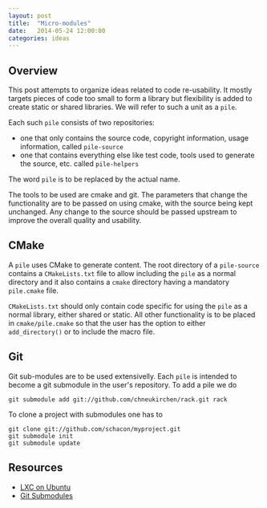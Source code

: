 ```yaml
---
layout: post
title:  "Micro-modules"
date:   2014-05-24 12:00:00
categories: ideas
---
```


Overview
--------

This post attempts to organize ideas related to code re-usability.
It mostly targets pieces of code too small to form a library
but flexibility is added to create static or shared libraries.
We will refer to such a unit as a `pile`.

Each such `pile` consists of two repositories: 

- one that only contains the source code, copyright information, usage information, called `pile-source`
- one that contains everything else like test code, tools used to generate the source, etc. called `pile-helpers`

The word `pile` is to be replaced by the actual name.

The tools to be used are cmake and git. The parameters that change
the functionality are to be passed on using cmake, with
the source being kept unchanged. Any change to the source should
be passed upstream to improve the overall quality and usability.

CMake
-----

A `pile` uses CMake to generate content. The root directory of a 
`pile-source` contains a `CMakeLists.txt` file to allow including
the `pile` as a normal directory and it also contains a `cmake` directory
having a mandatory `pile.cmake` file.

`CMakeLists.txt` should only contain code specific for using the `pile`
as a normal library, either shared or static. All other functionality
is to be placed in `cmake/pile.cmake` so that the user has the option
to either `add_directory()` or to include the macro file.


Git
---

Git sub-modules are to be used extensivelly. Each `pile` is intended
to become a git submodule in the user's repository. To add a pile
we do  

    git submodule add git://github.com/chneukirchen/rack.git rack

To clone a project with submodules one has to 

    git clone git://github.com/schacon/myproject.git
    git submodule init
    git submodule update
    
    
Resources
---------

- [LXC on Ubuntu](http://srdandukic.blogspot.ro/2012/04/lxc-on-ubuntu.html)
- [Git Submodules](http://git-scm.com/book/en/Git-Tools-Submodules)
